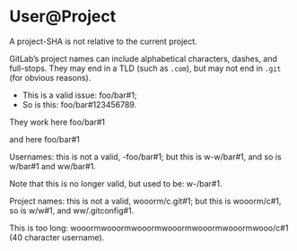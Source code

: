 # User@Project

A project-SHA is not relative to the current project.

GitLab’s project names can include alphabetical characters, dashes, and full-stops. They may end in a TLD (such as `.com`), but may not end in `.git` (for obvious reasons).

*   This is a valid issue: foo/bar#1;
*   So is this: foo/bar#123456789.

They work here
foo/bar#1

and here
    foo/bar#1

Usernames: this is not a valid, -foo/bar#1; but this is w-w/bar#1, and so is w/bar#1 and ww/bar#1.

Note that this is no longer valid, but used to be: w-/bar#1.

Project names: this is not a valid, wooorm/c.git#1; but this is wooorm/c#1, so is w/w#1, and ww/.gitconfig#1.

This is too long: wooormwooormwooormwooormwooormwooormwooo/c#1 (40 character username).
